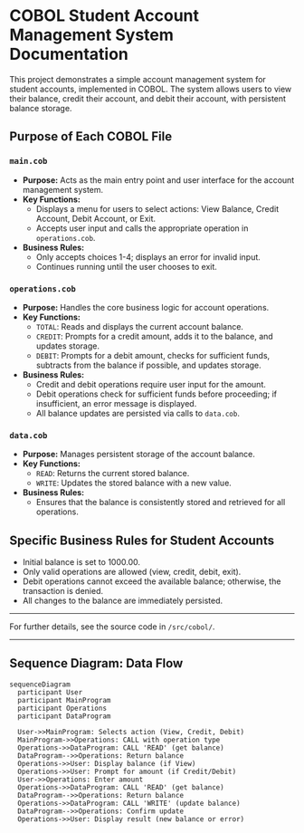 # COBOL Student Account Management System Documentation

This project demonstrates a simple account management system for student accounts, implemented in COBOL. The system allows users to view their balance, credit their account, and debit their account, with persistent balance storage.

## Purpose of Each COBOL File

### `main.cob`
- **Purpose:** Acts as the main entry point and user interface for the account management system.
- **Key Functions:**
  - Displays a menu for users to select actions: View Balance, Credit Account, Debit Account, or Exit.
  - Accepts user input and calls the appropriate operation in `operations.cob`.
- **Business Rules:**
  - Only accepts choices 1-4; displays an error for invalid input.
  - Continues running until the user chooses to exit.

### `operations.cob`
- **Purpose:** Handles the core business logic for account operations.
- **Key Functions:**
  - `TOTAL`: Reads and displays the current account balance.
  - `CREDIT`: Prompts for a credit amount, adds it to the balance, and updates storage.
  - `DEBIT`: Prompts for a debit amount, checks for sufficient funds, subtracts from the balance if possible, and updates storage.
- **Business Rules:**
  - Credit and debit operations require user input for the amount.
  - Debit operations check for sufficient funds before proceeding; if insufficient, an error message is displayed.
  - All balance updates are persisted via calls to `data.cob`.

### `data.cob`
- **Purpose:** Manages persistent storage of the account balance.
- **Key Functions:**
  - `READ`: Returns the current stored balance.
  - `WRITE`: Updates the stored balance with a new value.
- **Business Rules:**
  - Ensures that the balance is consistently stored and retrieved for all operations.

## Specific Business Rules for Student Accounts
- Initial balance is set to 1000.00.
- Only valid operations are allowed (view, credit, debit, exit).
- Debit operations cannot exceed the available balance; otherwise, the transaction is denied.
- All changes to the balance are immediately persisted.

---

For further details, see the source code in `/src/cobol/`.

---

## Sequence Diagram: Data Flow

```mermaid
sequenceDiagram
  participant User
  participant MainProgram
  participant Operations
  participant DataProgram

  User->>MainProgram: Selects action (View, Credit, Debit)
  MainProgram->>Operations: CALL with operation type
  Operations->>DataProgram: CALL 'READ' (get balance)
  DataProgram-->>Operations: Return balance
  Operations->>User: Display balance (if View)
  Operations->>User: Prompt for amount (if Credit/Debit)
  User->>Operations: Enter amount
  Operations->>DataProgram: CALL 'READ' (get balance)
  DataProgram-->>Operations: Return balance
  Operations->>DataProgram: CALL 'WRITE' (update balance)
  DataProgram-->>Operations: Confirm update
  Operations->>User: Display result (new balance or error)
```
